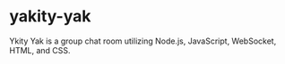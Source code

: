 # yakity-yak
Ykity Yak is a group chat room utilizing Node.js, JavaScript, WebSocket, HTML, and CSS.

